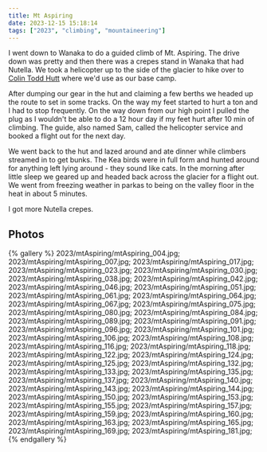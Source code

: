 ```yaml
---
title: Mt Aspiring
date: 2023-12-15 15:18:14
tags: ["2023", "climbing", "mountaineering"]
---
```


I went down to Wanaka to do a guided climb of Mt. Aspiring. The drive down was pretty and then there was a crepes stand in Wanaka that had Nutella. We took a helicopter up to the side of the glacier to hike over to [Colin Todd Hutt](https://www.doc.govt.nz/parks-and-recreation/places-to-go/otago/places/mount-aspiring-national-park/things-to-do/huts/colin-todd-hut/) where we'd use as our base camp. 

After dumping our gear in the hut and claiming a few berths we headed up the route to set in some tracks. On the way my feet started to hurt a ton and I had to stop frequently. On the way down from our high point I pulled the plug as I wouldn't be able to do a 12 hour day if my feet hurt after 10 min of climbing. The guide, also named Sam, called the helicopter service and booked a flight out for the next day.

We went back to the hut and lazed around and ate dinner while climbers streamed in to get bunks. The Kea birds were in full form and hunted around for anything left lying around - they sound like cats. In the morning after little sleep we geared up and headed back across the glacier for a flight out. We went from freezing weather in parkas to being on the valley floor in the heat in about 5 minutes.

I got more Nutella crepes.

## Photos

{% gallery %}
2023/mtAspiring/mtAspiring_004.jpg;
2023/mtAspiring/mtAspiring_007.jpg;
2023/mtAspiring/mtAspiring_017.jpg;
2023/mtAspiring/mtAspiring_023.jpg;
2023/mtAspiring/mtAspiring_030.jpg;
2023/mtAspiring/mtAspiring_038.jpg;
2023/mtAspiring/mtAspiring_042.jpg;
2023/mtAspiring/mtAspiring_046.jpg;
2023/mtAspiring/mtAspiring_051.jpg;
2023/mtAspiring/mtAspiring_061.jpg;
2023/mtAspiring/mtAspiring_064.jpg;
2023/mtAspiring/mtAspiring_067.jpg;
2023/mtAspiring/mtAspiring_075.jpg;
2023/mtAspiring/mtAspiring_080.jpg;
2023/mtAspiring/mtAspiring_084.jpg;
2023/mtAspiring/mtAspiring_089.jpg;
2023/mtAspiring/mtAspiring_091.jpg;
2023/mtAspiring/mtAspiring_096.jpg;
2023/mtAspiring/mtAspiring_101.jpg;
2023/mtAspiring/mtAspiring_106.jpg;
2023/mtAspiring/mtAspiring_108.jpg;
2023/mtAspiring/mtAspiring_116.jpg;
2023/mtAspiring/mtAspiring_118.jpg;
2023/mtAspiring/mtAspiring_122.jpg;
2023/mtAspiring/mtAspiring_124.jpg;
2023/mtAspiring/mtAspiring_125.jpg;
2023/mtAspiring/mtAspiring_132.jpg;
2023/mtAspiring/mtAspiring_133.jpg;
2023/mtAspiring/mtAspiring_135.jpg;
2023/mtAspiring/mtAspiring_137.jpg;
2023/mtAspiring/mtAspiring_140.jpg;
2023/mtAspiring/mtAspiring_143.jpg;
2023/mtAspiring/mtAspiring_144.jpg;
2023/mtAspiring/mtAspiring_150.jpg;
2023/mtAspiring/mtAspiring_153.jpg;
2023/mtAspiring/mtAspiring_155.jpg;
2023/mtAspiring/mtAspiring_157.jpg;
2023/mtAspiring/mtAspiring_159.jpg;
2023/mtAspiring/mtAspiring_160.jpg;
2023/mtAspiring/mtAspiring_163.jpg;
2023/mtAspiring/mtAspiring_165.jpg;
2023/mtAspiring/mtAspiring_169.jpg;
2023/mtAspiring/mtAspiring_181.jpg;
{% endgallery %}

